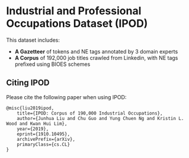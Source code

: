 # Industrial and Professional Occupations Dataset (IPOD)

This dataset includes:
* **A Gazetteer** of tokens and NE tags annotated by 3 domain experts
* **A Corpus** of 192,000 job titles crawled from Linkedin, with NE tags prefixed using BIOES schemes

## Citing IPOD

Please cite the following paper when using IPOD: 

```
@misc{liu2019ipod,
    title={IPOD: Corpus of 190,000 Industrial Occupations},
    author={Junhua Liu and Chu Guo and Yung Chuen Ng and Kristin L. Wood and Kwan Hui Lim},
    year={2019},
    eprint={1910.10495},
    archivePrefix={arXiv},
    primaryClass={cs.CL}
}
```
